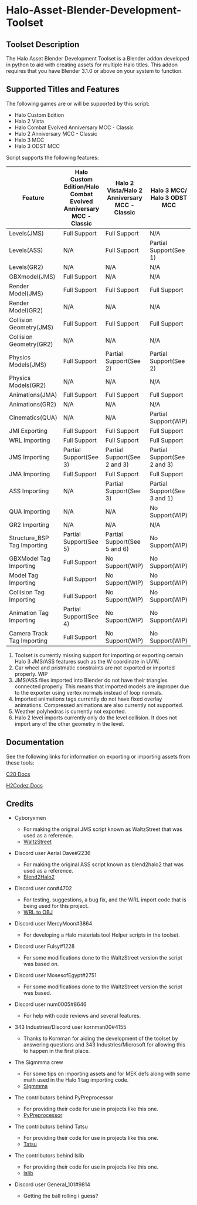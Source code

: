 # Halo-Asset-Blender-Development-Toolset

## Toolset Description
The Halo Asset Blender Development Toolset is a Blender addon developed in python to aid with creating assets for multiple Halo titles. This addon requires that you have Blender 3.1.0 or above on your system to function.

## Supported Titles and Features
The following games are or will be supported by this script:

 * Halo Custom Edition
 * Halo 2 Vista
 * Halo Combat Evolved Anniversary MCC - Classic
 * Halo 2 Anniversary MCC - Classic
 * Halo 3 MCC
 * Halo 3 ODST MCC

Script supports the following features:

Feature                     | Halo Custom Edition/Halo Combat Evolved Anniversary MCC - Classic | Halo 2 Vista/Halo 2 Anniversary MCC - Classic  | Halo 3 MCC/ Halo 3 ODST MCC
--------------------------- | ----------------------------------------------------------------- | ---------------------------------------------- | ------------------------------------------
Levels(JMS)                 | Full Support                                                      | Full Support                                   | N/A
Levels(ASS)                 | N/A                                                               | Full Support                                   | Partial Support(See 1)  
Levels(GR2)                 | N/A                                                               | N/A                                            | N/A  
GBXmodel(JMS)               | Full Support                                                      | N/A                                            | N/A
Render Model(JMS)           | Full Support                                                      | Full Support                                   | Full Support 
Render Model(GR2)           | N/A                                                               | N/A                                            | N/A  
Collision Geometry(JMS)     | Full Support                                                      | Full Support                                   | Full Support 
Collision Geometry(GR2)     | N/A                                                               | N/A                                            | N/A  
Physics Models(JMS)         | Full Support                                                      | Partial Support(See 2)                         | Partial Support(See 2)
Physics Models(GR2)         | N/A                                                               | N/A                                            | N/A  
Animations(JMA)             | Full Support                                                      | Full Support                                   | Full Support
Animations(GR2)             | N/A                                                               | N/A                                            | N/A  
Cinematics(QUA)             | N/A                                                               | N/A                                            | Partial Support(WIP)
JMI Exporting               | Full Support                                                      | Full Support                                   | Full Support
WRL Importing               | Full Support                                                      | Full Support                                   | Full Support
JMS Importing               | Partial Support(See 3)                                            | Partial Support(See 2 and 3)                   | Partial Support(See 2 and 3)
JMA Importing               | Full Support                                                      | Full Support                                   | Full Support
ASS Importing               | N/A                                                               | Partial Support(See 3)                         | Partial Support(See 3 and 1) 
QUA Importing               | N/A                                                               | N/A                                            | No Support(WIP)
GR2 Importing               | N/A                                                               | N/A                                            | N/A
Structure_BSP Tag Importing | Partial Support(See 5)                                            | Partial Support(See 5 and 6)                   | No Support(WIP)
GBXModel Tag Importing      | Full Support                                                      | No Support(WIP)                                | No Support(WIP)
Model Tag Importing         | Full Support                                                      | No Support(WIP)                                | No Support(WIP)
Collision Tag Importing     | Full Support                                                      | No Support(WIP)                                | No Support(WIP)
Animation Tag Importing     | Partial Support(See 4)                                            | No Support(WIP)                                | No Support(WIP)
Camera Track Tag Importing  | Full Support                                                      | No Support(WIP)                                | No Support(WIP)


 1. Toolset is currently missing support for importing or exporting certain Halo 3 JMS/ASS features such as the W coordinate in UVW.
 2. Car wheel and pristmatic constraints are not exported or imported properly. WIP
 3. JMS/ASS files imported into Blender do not have their triangles connected properly. This means that imported models are improper due to the exporter using vertex normals instead of loop normals.
 4. Imported animations tags currently do not have fixed overlay animations. Compressed animations are also currently not supported.
 5. Weather polyhedras is currently not exported.
 6. Halo 2 level imports currently only do the level collision. It does not import any of the other geometry in the level.
 
## Documentation
See the following links for information on exporting or importing assets from these tools:

[C20 Docs](https://c20.reclaimers.net/)

[H2Codez Docs](https://num0005.github.io/h2codez_docs/w/home.html)

## Credits

 * Cyboryxmen
   * For making the original JMS script known as WaltzStreet that was used as a reference.
   * [WaltzStreet](http://forum.halomaps.org/index.cfm?page=topic&topicID=42486)

 * Discord user Aerial Dave#2236
   * For making the original ASS script known as blend2halo2 that was used as a reference.
   * [Blend2Halo2](http://forum.halomaps.org/index.cfm?page=topic&topicID=48139)

 * Discord user con#4702
   * For testing, suggestions, a bug fix, and the WRL import code that is being used for this project.
   * [WRL to OBJ](https://github.com/csauve/mek/blob/wrl-to-obj-colors/tools_misc/wrl_to_obj.py)

 * Discord user MercyMoon#3864
   * For developing a Halo materials tool Helper scripts in the toolset.

 * Discord user Fulsy#1228
   * For some modifications done to the WaltzStreet version the script was based on.

 * Discord user MosesofEgypt#2751
   * For some modifications done to the WaltzStreet version the script was based.

 * Discord user num0005#8646
   * For help with code reviews and several features.

 * 343 Industries/Discord user kornman00#4155
   * Thanks to Kornman for aiding the development of the toolset by answering questions and 343 Industries/Microsoft for allowing this to happen in the first place.

 * The Sigmmma crew
   * For some tips on importing assets and for MEK defs along with some math used in the Halo 1 tag importing code.
   * [Sigmmma](https://github.com/Sigmmma)

 * The contributors behind PyPreprocessor
   * For providing their code for use in projects like this one.
   * [PyPreprocessor](https://github.com/interpreters/pypreprocessor)

 * The contributors behind Tatsu
   * For providing their code for use in projects like this one.
   * [Tatsu](https://github.com/neogeny/TatSu)

 * The contributors behind lslib
   * For providing their code for use in projects like this one.
   * [lslib](https://github.com/Norbyte/lslib)

 * Discord user General_101#9814
   * Getting the ball rolling I guess?
